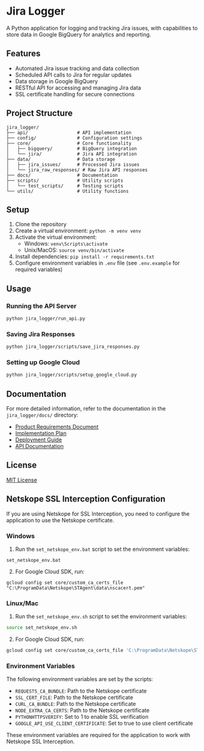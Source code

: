 # Jira Logger

A Python application for logging and tracking Jira issues, with capabilities to store data in Google BigQuery for analytics and reporting.

## Features

- Automated Jira issue tracking and data collection
- Scheduled API calls to Jira for regular updates
- Data storage in Google BigQuery
- RESTful API for accessing and managing Jira data
- SSL certificate handling for secure connections

## Project Structure

```
jira_logger/
├── api/                  # API implementation
├── config/               # Configuration settings
├── core/                 # Core functionality
│   ├── bigquery/         # BigQuery integration
│   └── jira/             # Jira API integration
├── data/                 # Data storage
│   ├── jira_issues/      # Processed Jira issues
│   └── jira_raw_responses/ # Raw Jira API responses
├── docs/                 # Documentation
├── scripts/              # Utility scripts
│   └── test_scripts/     # Testing scripts
└── utils/                # Utility functions
```

## Setup

1. Clone the repository
2. Create a virtual environment: `python -m venv venv`
3. Activate the virtual environment:
   - Windows: `venv\Scripts\activate`
   - Unix/MacOS: `source venv/bin/activate`
4. Install dependencies: `pip install -r requirements.txt`
5. Configure environment variables in `.env` file (see `.env.example` for required variables)

## Usage

### Running the API Server

```bash
python jira_logger/run_api.py
```

### Saving Jira Responses

```bash
python jira_logger/scripts/save_jira_responses.py
```

### Setting up Google Cloud

```bash
python jira_logger/scripts/setup_google_cloud.py
```

## Documentation

For more detailed information, refer to the documentation in the `jira_logger/docs/` directory:

- [Product Requirements Document](jira_logger/docs/PRD.md)
- [Implementation Plan](jira_logger/docs/implementation_plan.md)
- [Deployment Guide](jira_logger/docs/deployment_guide.md)
- [API Documentation](jira_logger/docs/api_docs.md)

## License

[MIT License](LICENSE)


## Netskope SSL Interception Configuration

If you are using Netskope for SSL Interception, you need to configure the application to use the Netskope certificate.

### Windows

1. Run the `set_netskope_env.bat` script to set the environment variables:

```batch
set_netskope_env.bat
```

2. For Google Cloud SDK, run:

```batch
gcloud config set core/custom_ca_certs_file "C:\ProgramData\Netskope\STAgent\data\nscacert.pem"
```

### Linux/Mac

1. Run the `set_netskope_env.sh` script to set the environment variables:

```bash
source set_netskope_env.sh
```

2. For Google Cloud SDK, run:

```bash
gcloud config set core/custom_ca_certs_file 'C:\ProgramData\Netskope\STAgent\data\nscacert.pem'
```

### Environment Variables

The following environment variables are set by the scripts:

- `REQUESTS_CA_BUNDLE`: Path to the Netskope certificate
- `SSL_CERT_FILE`: Path to the Netskope certificate
- `CURL_CA_BUNDLE`: Path to the Netskope certificate
- `NODE_EXTRA_CA_CERTS`: Path to the Netskope certificate
- `PYTHONHTTPSVERIFY`: Set to 1 to enable SSL verification
- `GOOGLE_API_USE_CLIENT_CERTIFICATE`: Set to true to use client certificate

These environment variables are required for the application to work with Netskope SSL Interception.
